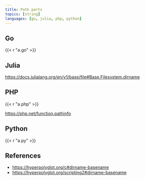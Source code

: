 ```yaml
---
title: Path parts
topics: [string]
languages: [go, julia, php, python]
---
```


## Go

{{< r "a.go" >}}

## Julia

<https://docs.julialang.org/en/v1/base/file#Base.Filesystem.dirname>

## PHP

{{< r "a.php" >}}

<https://php.net/function.pathinfo>

## Python

{{< r "a.py" >}}

## References

- <https://hyperpolyglot.org/c#dirname-basename>
- <https://hyperpolyglot.org/scripting2#dirname-basename>
